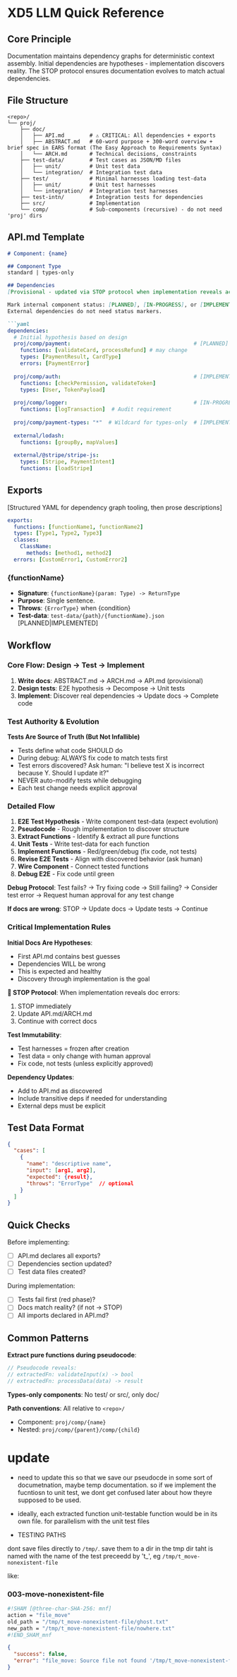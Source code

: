 # XD5 LLM Quick Reference

## Core Principle
Documentation maintains dependency graphs for deterministic context assembly. Initial dependencies are hypotheses - implementation discovers reality. The STOP protocol ensures documentation evolves to match actual dependencies.

## File Structure
```
<repo>/
└── proj/
    ├── doc/
    │   ├── API.md        # ⚠️ CRITICAL: All dependencies + exports
    │   ├── ABSTRACT.md   # 60-word purpose + 300-word overview + brief spec in EARS format (The Easy Approach to Requirements Syntax)
    │   └── ARCH.md       # Technical decisions, constraints
    ├── test-data/        # Test cases as JSON/MD files
    │   ├── unit/         # Unit test data
    │   └── integration/  # Integration test data
    ├── test/             # Minimal harnesses loading test-data
    │   ├── unit/         # Unit test harnesses
    │   └── integration/  # Integration test harnesses
    ├── test-intn/        # Integration tests for dependencies
    ├── src/              # Implementation
    └── comp/             # Sub-components (recursive) - do not need 'proj' dirs
```

## API.md Template
```markdown
# Component: {name}

## Component Type
standard | types-only

## Dependencies
[Provisional - updated via STOP protocol when implementation reveals actual needs]

Mark internal component status: [PLANNED], [IN-PROGRESS], or [IMPLEMENTED]
External dependencies do not need status markers.

```yaml
dependencies:
  # Initial hypothesis based on design
  proj/comp/payment:                                       # [PLANNED]
    functions: [validateCard, processRefund] # may change 
    types: [PaymentResult, CardType]
    errors: [PaymentError]
  
  proj/comp/auth:                                          # [IMPLEMENTED]
    functions: [checkPermission, validateToken]
    types: [User, TokenPayload]
  
  proj/comp/logger:                                        # [IN-PROGRESS]
    functions: [logTransaction]  # Audit requirement
  
  proj/comp/payment-types: "*"  # Wildcard for types-only  # [IMPLEMENTED] 
  
  external/lodash:
    functions: [groupBy, mapValues]
  
  external/@stripe/stripe-js:
    types: [Stripe, PaymentIntent]
    functions: [loadStripe]
```

## Exports
[Structured YAML for dependency graph tooling, then prose descriptions]

```yaml
exports:
  functions: [functionName1, functionName2]
  types: [Type1, Type2, Type3]
  classes:
    ClassName:
      methods: [method1, method2]
  errors: [CustomError1, CustomError2]
```

### {functionName}
- **Signature**: `{functionName}(param: Type) -> ReturnType`
- **Purpose**: Single sentence.
- **Throws**: `{ErrorType}` when {condition}
- **Test-data**: `test-data/{path}/{functionName}.json` [PLANNED|IMPLEMENTED]



## Workflow

### Core Flow: Design → Test → Implement

1. **Write docs**: ABSTRACT.md → ARCH.md → API.md (provisional)
2. **Design tests**: E2E hypothesis → Decompose → Unit tests  
3. **Implement**: Discover real dependencies → Update docs → Complete code

### Test Authority & Evolution

**Tests Are Source of Truth (But Not Infallible)**
- Tests define what code SHOULD do
- During debug: ALWAYS fix code to match tests first
- Test errors discovered? Ask human: "I believe test X is incorrect because Y. Should I update it?"
- NEVER auto-modify tests while debugging
- Each test change needs explicit approval

### Detailed Flow

1. **E2E Test Hypothesis** - Write component test-data (expect evolution)
2. **Pseudocode** - Rough implementation to discover structure
3. **Extract Functions** - Identify & extract all pure functions
4. **Unit Tests** - Write test-data for each function
5. **Implement Functions** - Red/green/debug (fix code, not tests)
6. **Revise E2E Tests** - Align with discovered behavior (ask human)
7. **Wire Component** - Connect tested functions
8. **Debug E2E** - Fix code until green

**Debug Protocol**: Test fails? → Try fixing code → Still failing? → Consider test error → Request human approval for any test change

**If docs are wrong**: STOP → Update docs → Update tests → Continue



### Critical Implementation Rules

**Initial Docs Are Hypotheses**: 
- First API.md contains best guesses
- Dependencies WILL be wrong
- This is expected and healthy
- Discovery through implementation is the goal

**🛑 STOP Protocol**: When implementation reveals doc errors:
1. STOP immediately
2. Update API.md/ARCH.md
3. Continue with correct docs

**Test Immutability**: 
- Test harnesses = frozen after creation
- Test data = only change with human approval
- Fix code, not tests (unless explicitly approved)

**Dependency Updates**:
- Add to API.md as discovered
- Include transitive deps if needed for understanding
- External deps must be explicit

## Test Data Format
```json
{
  "cases": [
    {
      "name": "descriptive name",
      "input": [arg1, arg2],
      "expected": {result},
      "throws": "ErrorType"  // optional
    }
  ]
}
```

## Quick Checks

Before implementing:
- [ ] API.md declares all exports?
- [ ] Dependencies section updated?
- [ ] Test data files created?

During implementation:
- [ ] Tests fail first (red phase)?
- [ ] Docs match reality? (if not → STOP)
- [ ] All imports declared in API.md?

## Common Patterns

**Extract pure functions during pseudocode**:
```javascript
// Pseudocode reveals:
// extractedFn: validateInput(x) -> bool
// extractedFn: processData(data) -> result
```

**Types-only components**: No test/ or src/, only doc/

**Path conventions**: All relative to `<repo>/`
- Component: `proj/comp/{name}`
- Nested: `proj/comp/{parent}/comp/{child}`


# update 

- need to update this so that we save our pseudocde in some sort of documetnation, maybe temp documentation.  so if we implement the fucntiosn to unit test, we dont get confused later about how theyre supposed to be used.

- ideally, each extracted function unit-testable function would be in its own file.  for parallelism with the unit test files

- TESTING PATHS

dont save files directly to `/tmp/`.  save them to a dir in the tmp dir taht is named with the name of the test preceedd by 't_', eg `/tmp/t_move-nonexistent-file`

like: 


### 003-move-nonexistent-file

```sh sham
#!SHAM [@three-char-SHA-256: mnf]
action = "file_move"
old_path = "/tmp/t_move-nonexistent-file/ghost.txt"
new_path = "/tmp/t_move-nonexistent-file/nowhere.txt"
#!END_SHAM_mnf
```

```json
{
  "success": false,
  "error": "file_move: Source file not found '/tmp/t_move-nonexistent-file/ghost.txt' (ENOENT)"
}
```
